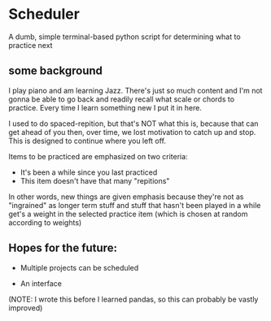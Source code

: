 # Scheduler

A dumb, simple terminal-based python script for determining what to practice next

## some background

I play piano and am learning Jazz. There's just so much content and I'm not gonna be able to go back and readily recall what scale or chords to practice. Every time I learn something new I put it in here.

I used to do spaced-repition, but that's NOT what this is, because that can get ahead of you then, over time, we lost motivation to catch up and stop. This is designed to continue where you left off.

Items to be practiced are emphasized on two criteria:
- It's been a while since you last practiced
- This item doesn't have that many "repitions"

In other words, new things are given emphasis because they're not as "ingrained" as longer term stuff and stuff that hasn't been played in a while get's a weight in the selected practice item (which is chosen at random according to weights)


## Hopes for the future:

- Multiple projects can be scheduled

- An interface


(NOTE: I wrote this before I learned pandas, so this can probably be vastly improved)
